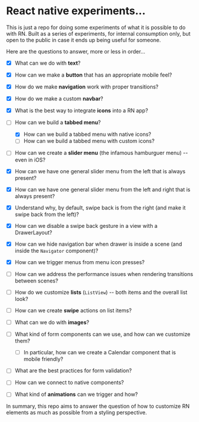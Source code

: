 # React native experiments...

This is just a repo for doing some experiments of what it is possible to do with RN. Built as a series of experiments, for internal consumption only, but open to the public in case it ends up being useful for someone.

Here are the questions to answer, more or less in order...

* [x] What can we do with **text**?
* [x] How can we make a **button** that has an appropriate mobile feel?
* [x] How do we make **navigation** work with proper transitions?
* [x] How do we make a custom **navbar**?
* [x] What is the best way to integrate **icons** into a RN app?
* [ ] How can we build a **tabbed menu**?
  * [x] How can we build a tabbed menu with native icons?
  * [ ] How can we build a tabbed menu with custom icons?
* [ ] How can we create a **slider menu** (the infamous hamburguer menu) -- even in iOS?
 * [x] How can we have one general slider menu from the left that is always present?
 * [x] How can we have one general slider menu from the left and right that is always present?
 * [x] Understand why, by default, swipe back is from the right (and make it swipe back from the left)?
 * [x] How can we disable a swipe back gesture in a view with a DrawerLayout?
 * [x] How can we hide navigation bar when drawer is inside a scene (and inside the `Navigator` component)?
 * [x] How can we trigger menus from menu icon presses?
 * [ ] How can we address the performance issues when rendering transitions
     between scenes?

 * [ ] How do we customize **lists** (`ListView`) -- both items and the overall list look?
 * [ ] How can we create **swipe** actions on list items?

* [ ] What can we do with **images**?

* [ ] What kind of form components can we use, and how can we customize them?
  * [ ] In particular, how can we create a Calendar component that is mobile friendly?

* [ ] What are the best practices for form validation?
* [ ] How can we connect to native components?

* [ ] What kind of **animations** can we trigger and how?

In summary, this repo aims to answer the question of how to customize RN elements as much as possible from a styling perspective.
